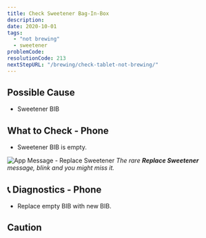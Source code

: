 ```yaml
---
title: Check Sweetener Bag-In-Box
description:
date: 2020-10-01
tags:
  - "not brewing"
  - sweetener
problemCode:
resolutionCode: 213
nextStepURL: "/brewing/check-tablet-not-brewing/"
---
```

## Possible Cause

- Sweetener BIB

## What to Check - Phone

- Sweetener BIB is empty.

![App Message - Replace Sweetener](/images/app-brew-sreen-replace-sweetener-message.jpg)
*The rare **Replace Sweetener** message, blink and you might miss it.*

## 📞 Diagnostics - Phone

- Replace empty BIB with new BIB.

## Caution
